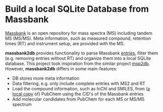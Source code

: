 # Build a local SQLite Database from Massbank

[Massbank](https://github.com/MassBank/MassBank-data) is an open repository for mass spectra (MS) including tandem MS (MS/MS). Meta information, such as measured compound, retention times (RT) and instrument setup, are provided with the MS. 

**massbank2db** provides functionality to parse Massbank [entries](https://github.com/MassBank/MassBank-data/blob/main/CASMI_2016/SM800003.txt), filter them (e.g. removing entries without RT) and organize them into a local SQLite database. This project took inspiration from the similar project [msp2db](https://github.com/computational-metabolomics/msp2db). However, **massbank2db** differs in some main-features:

  - DB stores more meta information
  - Data filtering, e.g. only include complete entries with MS2 and RT
  - Load the compound information, such as InChI and SMILES, from ([a local copy](https://github.com/bachi55/local_pubchem_db) of) PubChem using the CID's of the Massbank entries
  - Add molecular candidates from PubChem for each MS or MS/MS spectrum
